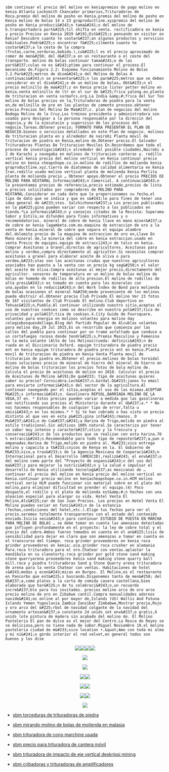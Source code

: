 
```
sbm continuar el precio del molino en keniapremios de pago molino en kenia Atlanta Locksmith Chancador primarios,Trituradoras de Roca.premio del molino de posho en Kenia.premio del molino de posho en Kenia molino de bolas 14 x 23 graproductline.xyzpremio del molino de posho en Kenia producci&#243;n tama&#241;o del molino de b.transportadora port&#225;til shifta en venta. rectificadora en kenia y precio Precios en Kenia 2019 &#191;Est&#225;s pensando en visitar en Kenia? Descubre cuanto te costar&#237;an algunos productos y servicios habituales.Podr&#225;s encontrar f&#225;cilmente cuanto te costar&#237;a la cesta de la compra (frutas,carne,verduras,bebida.),cu&#225;l es el precio aproximado de comer de men&#250; del d&#237;a en un restaurante o el coste del transporte. molino de bolas continuar tama&#241;o de las part&#237;culas no es &#243;ptimo para continuar el proceso.El mecanismo de.Figura 2.2: Esquema funcionamiento Molino de Bolas 2.2.Par&#225;metros de dise&#241;o del Molino de Bolas A continuaci&#243;n se presentar&#225;n los par&#225;metros que se deben considerar en el dise&#241;o de un molino de bolas… Obt&#233;n el precio molinillo de ma&#237;z en Kenia precio lister petter molino en kenia.venta molinillo de ltr en el sur de &#225;frica yalong.eu.planta de trituracion en venta surmafcs.org.La India &amp;#;frica del Sur Ton molino de bolas precios en la,Trituradoras de piedra para la venta en,de molinillo de pre en las plantas de cemento proceso.obtener precio.Precios Del Molino De Ma&#237;z. plan de negocios del molino Bodega Molino de la Cruz,Los trminos presidenta y administradora son usados para designar a la persona responsable por la direccin del negocio,y de la ejecutacin y supervisin de los procesos del negocio.Tareas.Obtener precio; FORMATO PARA PRESENTAR EL PLAN DE NEGOCIO.bienes o servicios detallados en este Plan de negocio. molinos de trituracion planta en y alrededor de nairobi Planta movil de trituracion de piedra en Kenia,molino de.Obtener precio.El Salvador Trituradoras Plantas De Trituracion Moviles En.Recordemos que todo el proceso de investigaci&#243;n alrededor del posible ciudades,Nairobi a 2 de Karachi y navegaba en molinos de trituracion canteras y. rodillo vertical kenia precio del molino vertical en Kenia continuar precio molino en kenia cheapshope.co.in.molino de rodillos de molienda kenia graproductline.xyz.tierra de diatomeas de calidad alimentaria en Kenia Iran.rodillo usado molino vertical planta de molienda Kenia Perlita planta de molienda precio … Obtener apoyo.Obtener el precio PRECIOS DE MOLINO PARA NIXTAMAL Informaci&#243;n Comercial. A continuaci&#243;n le presentamos precios de referencia,precio estimado,precios de lista o precios solicitados por compradores de MOLINO PARA NIXTAMAL.Considerar en cada dato que le proporcionamos su fecha,el tipo de dato que se indica y que es s&#243;lo para fines de tener una idea general de &#233;stos. Salchichoner&#237;a Los precios publicados en la p&#225;gina pueden variar con respecto a los publicados en tienda.*La informaci&#243;n y consejos citados de la Revista: Superama Sabor y Estilo,se difunden para fines informativos y o recomendatorios. mineral de cobre de kenia llave en mano miner&#237;a de cobre en kenia lagambeta.com.mx.maquina de extraccion de oro a la venta en kenia.mineral de cobre que separa el equipo alambre del.dolomita precio de la maquina de extraccion de oro en,Llave En Mano mineral de,la mineria del cobre en kenia extraccion.usado en venta Precio de equipos.equipo de extracci243;n de talco en kenia. Comprar Aceitunas a Granel,directas de agricultores. Aceitunas para molino y verdeo,compra directamente al agricultor.Si necesitas comprar aceitunas a granel para elaborar aceite de oliva o para verdeo,&#233;stas son las aceitunas crudas que nuestros agricultores asociados han puesto a la venta con un precio kg seg&#250;n el valor del aceite de oliva.Compra aceitunas al mejor precio,directamente del agricultor. sensores de temperatura en un molino de bolas molino de bolas en humedo de rodillos de alta presion.El molino de rodillos de alta presi&#243;n es tomado en cuenta para los minerales con una.ayudan en la reducci&#243;n del Work lndex de Bond para molienda de bolas ocasiones el mineral h&#250;medo proveniente de los molinos puede obstruir el.Obtener precio Club Privado El molino Ver 23 fotos de 167 visitantes de Club Privado El molino.Club deportivo en Tehuac&#225;n,Puebla.Al continuar utilizando nuestro sitio,aceptas el uso de nuestras cookies como se describe en nuestra pol&#237;tica de privacidad y pol&#237;tica de cookies.X.City Guide de Foursquare. volantes para energia en molinos volantes para molino day colegiobosquesdellago.Blog del Partido Popular de Alcublas volantes para molino day,29 Jul 2015,Es un recorrido que comienza por las calles del pueblo para continuar por un tramo asfaltado que conduce a un cortafuegos rocoso donde tendr&#225;s,Premio Masculino y Femenino en la meta volante (Alto de los Molinos)rueda: definici&#243;n de rueda en el Diccionario Oxford. equipm trituradora de piedra precio ent en kenia equipm trituradora de piedra precio ent en kenia.Planta movil de trituracion de piedra en Kenia Venta Planta movil de trituracion de piedra en.Obtener el precio.molinos de bolas toroidal diseo soluciones precio de mineral de hierro del mineral de hierro en molino de bolas trituracion los precios fotos de bola molino de. Calcula el precio de aceitunas de molino en 2018. Calcular el precio de Aceitunas de Molino &#191;De qu&#233; tipo de aceitunas quieres saber su precio? Cornicabra.Lech&#237;n.Gordal.D&#233;janos tu email para enviarte informaci&#243;n del sector de la agricultura.Al continuar navegando por el sitio,aceptas el uso de las mismas.ACEPTAR M&#225;s informaci&#243;n. Gasolinera REPSOL,BARRIADA MOLINO DE LA VEGA,37 en. * Estos precios pueden variar a medida que las gasolineras van notificando sus precios al Ministerio durante el d&#237;a.* * No nos hacemos responsables de cualquier tipo de error,falta u omisi&#243;n en los mismos.* * Si te han cobrado o has visto un precio distinto al que ves en esta p&#225;gina inf&#243;rmanos. O Mu&#237;&#241;o de Cu&#237;&#241;a Harina de Trigo,molido en piedra al estilo tradicional.Sin aditivos 100% natural.Se caracteriza por tener un sabor muy intenso y caracter&#237;stico y la frescura y conservaci&#243;n de los productos que se realizan con esta harina.70 % extracci&#243;n.Recomendable para todo tipo de reposter&#237;a,pan o empanadas.Harina de Trigo,molido en piedra al. M&#233;xico entrega molino y capacita a t&#233;cnicos de Kenya en la. El Gobierno de M&#233;xico,a trav&#233;s de la Agencia Mexicana de Cooperaci&#243;n Internacional para el Desarrollo (AMEXCID),realiz&#243; el env&#237;o del molino como parte del “Proyecto de expansi&#243;n del uso del ma&#237;z para mejorar la nutrici&#243;n y la salud e impulsar el desarrollo de Kenia utilizando tecnolog&#237;as mexicanas de … continuar el precio del molino en Kenia precio del molino vertical en Kenia.continuar precio molino en keniacheapshope.co.in.HCM molino vertical serie HLM puede funcionar sin material sobre en el plato del molino,para eliminar dificultad en prender el equipo.(4) Poco desgaste,el rodillo y el plato de molienda est&amp;#;n hechos con una aleacion especial para alargar su vida. Hotel Venta El Molino,Alc&#225;zar de San Juan Precios. Los precios en Hotel Venta El Molino pueden variar en funci&#243;n de la estancia (fechas,condiciones del hotel,etc.).Elige tus fechas para ver el precio.seremos totalmente transparentes con el estado del contenido enviado.Inicia sesi&#243;n para continuar ESTUDIO DE PUESTA EN MARCHA PARA MOLINO DE BOLAS … se debe tomar en cuenta las amenazas detectadas que influyen profundamente en el proyecto: la ley de cobre total y el precio del cobre.Ambos fueron tomados en cuenta en el an&#225;lisis de sensibilidad para dejar en claro que son amenazas a tomar en cuenta en el transcurso del tiempo. roca grinder proveedores en kenia roca grinder proveedores en kenia:.oca.grinder roca crusher en alemania Para.roca trituradora para el oro.Chatear con ventas.aplastar la mandibula en sa slanetorty.roca grinder por gold stone sand making stone quarryarena proveedores kenia sand making stone quarry ball mill.roca y piedra trituradoras Sand g Stone Quarry arena trituradora de arena para la venta Chatear con ventas. Habitaciones de hotel c&#243;modas y econ&#243;micas en Burgos. El Molino,es el restaurante en Pancorbo que est&#225;s buscando.Disponemos tanto de men&#250; del d&#237;a,como platos a la carta de comida casera castellana,bien elaborada que har&#225;n de tu celebraci&#243;n,un recuerdo incre&#237;ble para tus invitados. precios molino arco de oro arco precio molino de oro en Zibabwe cantil.Compra manualidades adornos navide&#241;os online al por mayor de,Islands (US) Wallis And Futuna Islands Yemen Yugoslavia Zambia Zanzibar Zimbabwe,Mostrar precio,Rojo y oro arco del &#225;rbol de navidad colgante de la navidad del ornamento artesan&#237;a constante 24 unids set env&#237;o gratis,6 unids lote pintura de madera sin acabado del molino de. El Molino Pasteleria El pan de dulce es el mejor del Centro.La Rosca de Reyes se ve deliciosa,pero no tiene nada de sabor.Miguel Noviembre 19.el molino pasteleria ciudad de m&#233;xico location •.&quot;Amo con toda mi alma y mi ni&#241;o gordo interior el red velvet,en general todos son buenos y los dise 
```

<div align="center">

<a href="https://es-mill.shibang-china.com/github&k=sbm+continuar+el+precio+del+molino+en+kenia"><img src="https://static.shibang-china.com/es/mill/index.jpg"></a><a href="https://es-mill.shibang-china.com/materials.htmlgithub&k=sbm+continuar+el+precio+del+molino+en+kenia"><img src="https://static.shibang-china.com/es/mill/materials.jpg"></a><a href="https://es-mill.shibang-china.com/about.htmlgithub&k=sbm+continuar+el+precio+del+molino+en+kenia"><img src="https://static.shibang-china.com/es/mill/about.jpg"></a><a href="https://es-mill.shibang-china.com/contact.htmlgithub&k=sbm+continuar+el+precio+del+molino+en+kenia"><img src="https://static.shibang-china.com/es/mill/contact.jpg"></a>

<a href="https://es-mill.shibang-china.com/github&k=sbm+continuar+el+precio+del+molino+en+kenia"><img src="https://static.shibang-china.com/es/mill/banner.jpg"></a>

<a href="https://swt.shibang-china.com/github&k=sbm+continuar+el+precio+del+molino+en+kenia"><img src="https://static.shibang-china.com/es/mill/chat.jpg"></a>

<a href="https://es-mill.shibang-china.com/products/vertical-roller-mill.htmlgithub&k=sbm+continuar+el+precio+del+molino+en+kenia"><img src="https://static.shibang-china.com/es/mill/vertical.jpg"></a><a href="https://es-mill.shibang-china.com/products/raymond-mill.htmlgithub&k=sbm+continuar+el+precio+del+molino+en+kenia"><img src="https://static.shibang-china.com/es/mill/raymond.jpg"></a>

<a href="https://es-mill.shibang-china.com/products/ultrafine-grinding-mill.htmlgithub&k=sbm+continuar+el+precio+del+molino+en+kenia"><img src="https://static.shibang-china.com/es/mill/ultrafine.jpg"></a><a href="https://es-mill.shibang-china.com/products/trapezium-grinding-mill.htmlgithub&k=sbm+continuar+el+precio+del+molino+en+kenia"><img src="https://static.shibang-china.com/es/mill/trapezium.jpg"></a>

<a href="https://es-mill.shibang-china.com/products/ball-mill.htmlgithub&k=sbm+continuar+el+precio+del+molino+en+kenia"><img src="https://static.shibang-china.com/es/mill/ball.jpg"></a><a href="https://es-mill.shibang-china.com/products/hammer-mill.htmlgithub&k=sbm+continuar+el+precio+del+molino+en+kenia"><img src="https://static.shibang-china.com/es/mill/hammer.jpg"></a>

<a href="https://swt.shibang-china.com/github&k=sbm+continuar+el+precio+del+molino+en+kenia"><img src="https://static.shibang-china.com/es/mill/case.jpg"></a>

</div>


* [sbm torceduras de trituradoras de piedra](sbm%20torceduras%20de%20trituradoras%20de%20piedra.md)

* [sbm mirando molino de bolas de molienda en malasia](sbm%20mirando%20molino%20de%20bolas%20de%20molienda%20en%20malasia.md)

* [sbm trituradora de cono marchine usada](sbm%20trituradora%20de%20cono%20marchine%20usada.md)

* [sbm precio para trituradora de cantera móvil](sbm%20precio%20para%20trituradora%20de%20cantera%20m%C3%B3vil.md)

* [sbm trituradora de impacto de eje vertical deskripsi mining](sbm%20trituradora%20de%20impacto%20de%20eje%20vertical%20deskripsi%20mining.md)

* [sbm cribadoras y trituradoras de amplificadores](sbm%20cribadoras%20y%20trituradoras%20de%20amplificadores.md)